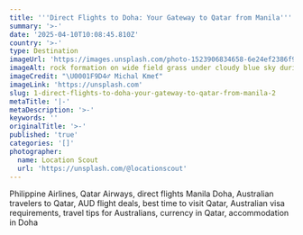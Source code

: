 ```yaml
---
title: '''Direct Flights to Doha: Your Gateway to Qatar from Manila'''
summary: '>-'
date: '2025-04-10T10:08:45.810Z'
country: '>-'
type: Destination
imageUrl: 'https://images.unsplash.com/photo-1523906834658-6e24ef2386f9'
imageAlt: rock formation on wide field grass under cloudy blue sky during daytime
imageCredit: "\U0001F9D4‍♂️ Michal Kmeť"
imageLink: 'https://unsplash.com'
slug: 1-direct-flights-to-doha-your-gateway-to-qatar-from-manila-2
metaTitle: '|-'
metaDescription: '>-'
keywords: ''
originalTitle: '>-'
published: 'true'
categories: '[]'
photographer:
  name: Location Scout
  url: 'https://unsplash.com/@locationscout'
---
```








Philippine Airlines, Qatar Airways, direct flights Manila Doha, Australian travelers to Qatar, AUD flight deals, best time to visit Qatar, Australian visa requirements, travel tips for Australians, currency in Qatar, accommodation in Doha
